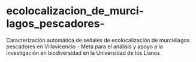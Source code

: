 # ecolocalizacion_de_murci-lagos_pescadores-
Caracterización automática de señales de ecolocalización de murciélagos pescadores en Villavicencio - Meta para el análisis y apoyo a la investigación en biodiversidad en la Universidad de los Llanos
